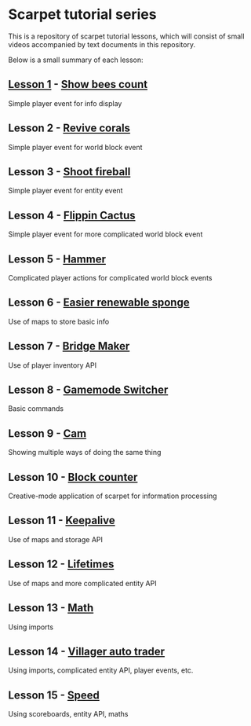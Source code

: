 # Scarpet tutorial series
This is a repository of scarpet tutorial lessons, which will consist of small videos accompanied by text documents in this repository.

Below is a small summary of each lesson:


## [Lesson 1](Lesson%201%20-%20Show%20Bees%20Count/lesson_1_show_bees_count.md) - [Show bees count](https://github.com/gnembon/scarpet/blob/master/programs/survival/show_bees_count.sc)
Simple player event for info display

## Lesson 2 - [Revive corals](https://github.com/gnembon/scarpet/blob/master/programs/survival/revive_coral.sc)
Simple player event for world block event

## Lesson 3 - [Shoot fireball](https://github.com/gnembon/scarpet/blob/master/programs/survival/shoot_fireball.sc)
Simple player event for entity event

## Lesson 4 - [Flippin Cactus](https://github.com/gnembon/scarpet/blob/master/programs/survival/flippin_cactus.sc)
Simple player event for more complicated world block event

## Lesson 5 - [Hammer](https://github.com/gnembon/scarpet/blob/master/programs/survival/hammer.sc)
Complicated player actions for complicated world block events

## Lesson 6 - [Easier renewable sponge](https://github.com/gnembon/scarpet/blob/master/programs/survival/easier_renewable_sponge.sc)
Use of maps to store basic info

## Lesson 7 - [Bridge Maker](https://github.com/gnembon/scarpet/blob/master/programs/survival/bridge_maker.sc)
Use of player inventory API

## Lesson 8 - [Gamemode Switcher](https://github.com/gnembon/scarpet/blob/master/programs/utilities/gm.sc)
Basic commands

## Lesson 9 - [Cam](https://github.com/gnembon/scarpet/blob/master/programs/survival/cam.sc)
Showing multiple ways of doing the same thing

## Lesson 10 - [Block counter](https://github.com/gnembon/scarpet/blob/master/programs/utilities/block_counter.sc)
Creative-mode application of scarpet for information processing

## Lesson 11 - [Keepalive](https://github.com/gnembon/scarpet/blob/master/programs/utilities/keepalive.sc)
Use of maps and storage API

## Lesson 12 - [Lifetimes](https://github.com/gnembon/scarpet/blob/master/programs/utilities/lifetimes.sc)
Use of maps and more complicated entity API

## Lesson 13 - [Math](https://github.com/gnembon/scarpet/blob/master/programs/fundamentals/math.sc)
Using imports

## Lesson 14 - [Villager auto trader](https://github.com/gnembon/scarpet/blob/master/programs/survival/villager_auto_trader.sc)
Using imports, complicated entity API, player events, etc.

## Lesson 15 - [Speed](https://github.com/gnembon/scarpet/blob/master/programs/survival/speed.sc)
Using scoreboards, entity API, maths


